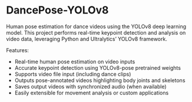 # DancePose-YOLOv8
Human pose estimation for dance videos using the YOLOv8 deep learning model. This project performs real-time keypoint detection and analysis on video data, leveraging Python and Ultralytics’ YOLOv8 framework.


Features:
- Real-time human pose estimation on video inputs
- Accurate keypoint detection using YOLOv8-pose pretrained weights
- Supports video file input (including dance clips)
- Outputs pose-annotated videos highlighting body joints and skeletons
- Saves output videos with synchronized audio (when available)
- Easily extensible for movement analysis or custom applications
